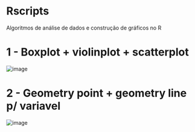 # Rscripts
Algoritmos de análise de dados e construção de gráficos no R

# 1 - Boxplot + violinplot + scatterplot
![image](https://github.com/ACMElab-Fioce/Rscripts/assets/98467661/05e1f206-85df-45f5-820b-e6e900becdab)

# 2 - Geometry point + geometry line p/ variavel
![image](https://github.com/ACMElab-Fioce/Rscripts/assets/98467661/7d668db3-9c5f-4ca0-9348-f868e046a91d)




